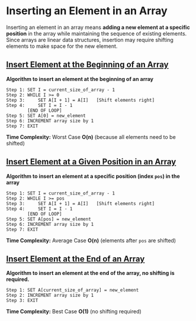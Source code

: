 # Inserting an Element in an Array

Inserting an element in an array means **adding a new element at a specific position** in the array while maintaining the sequence of existing elements. Since arrays are linear data structures, insertion may require shifting elements to make space for the new element.

## [Insert Element at the Beginning of an Array](/Linear/Static/Array/02_Inserting/Beginning/)

**Algorithm to insert an element at the beginning of an array**

    Step 1: SET I = current_size_of_array - 1
    Step 2: WHILE I >= 0
    Step 3:     SET A[I + 1] = A[I]   [Shift elements right]
    Step 4:     SET I = I - 1
            [END OF LOOP]
    Step 5: SET A[0] = new_element
    Step 6: INCREMENT array size by 1
    Step 7: EXIT

**Time Complexity:**
Worst Case
**O(n)**
(because all elements need to be shifted)

## [Insert Element at a Given Position in an Array](/Linear/Static/Array/02_Inserting/Given_Position/)

**Algorithm to insert an element at a specific position (index `pos`) in the array**

    Step 1: SET I = current_size_of_array - 1
    Step 2: WHILE I >= pos
    Step 3:     SET A[I + 1] = A[I]   [Shift elements right]
    Step 4:     SET I = I - 1
            [END OF LOOP]
    Step 5: SET A[pos] = new_element
    Step 6: INCREMENT array size by 1
    Step 7: EXIT

**Time Complexity:**
Average Case
**O(n)**
(elements after `pos` are shifted)

## [Insert Element at the End of an Array](/Linear/Static/Array/02_Inserting/End/)

**Algorithm to insert an element at the end of the array, no shifting is required.**

    Step 1: SET A[current_size_of_array] = new_element
    Step 2: INCREMENT array size by 1
    Step 3: EXIT

**Time Complexity:**
Best Case
**O(1)**
(no shifting required)